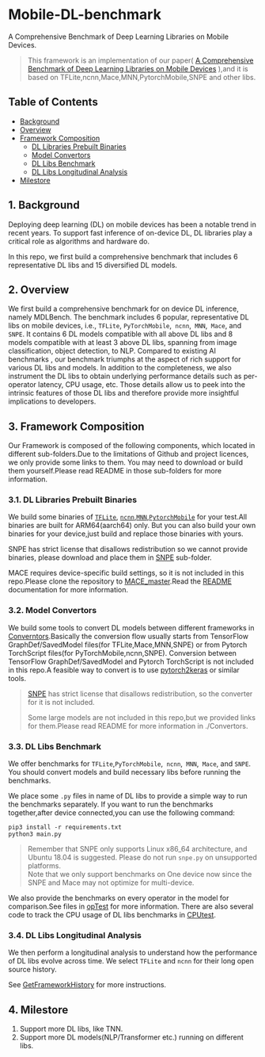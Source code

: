# Mobile-DL-benchmark

A Comprehensive Benchmark of Deep Learning Libraries on Mobile Devices.

> This framework is  an implementation of our paper( [A Comprehensive Benchmark of Deep Learning Libraries on Mobile Devices](#TBD) ),and it is based on TFLite,ncnn,Mace,MNN,PytorchMobile,SNPE and other libs. 

##  <a name='TableofContents'></a>Table of Contents
*  [Background](#Background)
*  [Overview](#Overview)
*  [Framework Composition](#FrameworkComposition)
	* [DL Libraries Prebuilt Binaries](#DLLibrariesPrebuiltBinaries)
	* [Model Convertors](#ModelConvertors)
	* [DL Libs Benchmark](#DLLibsBenchmark)
	* [DL Libs Longitudinal Analysis](#DLLibsLongitudinalAnalysis)
* [Milestore](#Milestore)

##  1. <a name='Background'></a>Background



Deploying deep learning (DL) on mobile devices has been a notable trend in recent years. To support fast inference of on-device
DL, DL libraries play a critical role as algorithms and hardware do.


In this repo, we first build a comprehensive benchmark
that includes 6 representative DL libs and 15 diversified DL models.
##  2. <a name='Overview'></a>Overview
 We first build a comprehensive benchmark for on device DL inference, namely MDLBench. The benchmark includes
6 popular, representative DL libs on mobile devices, i.e., `TFLite`,
`PyTorchMobile`,` ncnn`,` MNN`,` Mace`, and `SNPE`. It contains 6 DL models compatible with all above DL libs and 8 models compatible with at least 3 above DL libs, spanning from image classification, object detection, to NLP. Compared to existing
AI benchmarks , our benchmark triumphs at the aspect of rich support for various DL libs and models. In addition to the completeness, we also instrument the DL libs to obtain underlying performance details such as per-operator latency, CPU usage, etc.
Those details allow us to peek into the intrinsic features of those DL libs and therefore provide more insightful implications to developers.

##  3. <a name='FrameworkComposition'></a>Framework Composition
Our Framework is composed of the following components, which located in different sub-folders.Due to the limitations of Github and project licences, we only provide some links to them. You may need to download or build them yourself.Please read README in those sub-folders for more information.

###  3.1. <a name='DLLibrariesPrebuiltBinaries'></a>DL Libraries Prebuilt Binaries
We build some binaries of [`TFLite`](./tensorflow), [`ncnn`](./ncnn),[`MNN`](./MNN),[`PytorchMobile`](./pytorchM) for your test.All binaries are built for ARM64(aarch64) only.
But you can also build your own binaries for your device,just build and replace those binaries with yours.

SNPE has strict license that disallows redistribution so we cannot provide binaries, please download and place them in [SNPE](./snpe) sub-folder.

MACE requires device-specific build settings, so it is not included in this repo.Please clone the repository to [MACE_master](./Convertors/MACE-master).Read the [README](./Convertors/README) documentation for more information.

###  3.2. <a name='ModelConvertors'></a>Model Convertors

We build some tools to convert DL models between different frameworks in [Converntors](./Convertors).Basically the conversion flow usually starts from TensorFlow GraphDef/SavedModel files(for TFLite,Mace,MNN,SNPE) or from Pytorch TorchScript files(for PyTorchMobile,ncnn,SNPE).
Conversion between TensorFlow GraphDef/SavedModel and Pytorch TorchScript is not included in this repo.A feasible way to convert is to use [pytorch2keras](https://github.com/gmalivenko/pytorch2keras) or similar tools.

> [SNPE](https://developer.qualcomm.com/software/qualcomm-neural-processing-sdk) has strict license that disallows redistribution, so the converter for it is not included.
> 
> Some large models are not included in this repo,but we provided links for them.Please read README for more information in ./Convertors.

###  3.3. <a name='DLLibsBenchmark'></a>DL Libs Benchmark
We offer benchmarks for `TFLite`,`PyTorchMobile`,` ncnn`,` MNN`,` Mace`, and `SNPE`. You should convert models and build necessary libs before running the benchmarks.

We place some `.py` files in name of DL libs to provide a simple way to run the benchmarks separately.
If you want to run the benchmarks together,after device connected,you can use the following command:
```shell
pip3 install -r requirements.txt
python3 main.py
```
> Remember that SNPE only supports Linux x86_64 architecture, and Ubuntu 18.04 is suggested. Please do not run `snpe.py` on unsupported platforms. \
> Note that we only support benchmarks on One device now since the SNPE  and Mace may not optimize for multi-device.

We also provide the benchmarks on every operator in the model for comparison.See files in [opTest](./opTest) for more information.
There are also several code to track the CPU usage of DL libs benchmarks in [CPUtest](./CPUtest).
###  3.4. <a name='DLLibsLongitudinalAnalysis'></a>DL Libs Longitudinal Analysis
We then perform a longitudinal analysis to understand how the performance of DL libs evolve across time.
We select `TFLite` and `ncnn` for their long open source history.

See [GetFrameworkHistory](./GetFrameworkHistory) for more instructions.

##  4. <a name='Milestore'></a>Milestore
1. Support more DL libs, like TNN.
2. Support more DL models(NLP/Transformer etc.) running on different libs.

